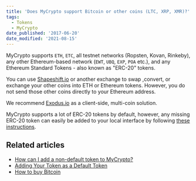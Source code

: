 ```yaml
---
title: 'Does MyCrypto support Bitcoin or other coins (LTC, XRP, XMR)?'
tags:
  - Tokens
  - MyCrypto
date_published: '2017-06-20'
date_modified: '2021-08-15'
---
```


MyCrypto supports `ETH`, `ETC`, all testnet networks (Ropsten, Kovan, Rinkeby), any other Ethereum-based network (`EWT`, `UBQ`, `EXP`, `POA` etc.), and any Ethereum Standard Tokens - also known as "ERC-20" tokens.

You can use [Shapeshift.io](https://shapeshift.io/) or another exchange to swap ,convert, or exchange your other coins into ETH or Ethereum tokens. However, you do not send those other coins directly to your Ethereum address.

We recommend [Exodus.io](https://www.exodus.io/) as a client-side, multi-coin solution.

MyCrypto supports a lot of ERC-20 tokens by default, however, any missing ERC-20 token can easily be added to your local interface by following [these instructions](/how-to/tokens/showing-and-loading-tokens).

## Related articles

- [How can I add a non-default token to MyCrypto?](/how-to/tokens/showing-and-loading-tokens)
- [Adding Your Token as a Default Token](/developers/add-token-to-default-list)
- [How to buy Bitcoin](/how-to/getting-started/how-to-buy-btc-with-usd)
